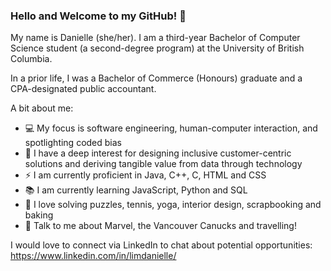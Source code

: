 ### Hello and Welcome to my GitHub! 👋

<!--
**itsdaniii/itsdaniii** is a ✨ _special_ ✨ repository because its `README.md` (this file) appears on your GitHub profile.

Here are some ideas to get you started:

- 🔭 I’m currently working on ...
- 🌱 I’m currently learning ...
- 👯 I’m looking to collaborate on ...
- 🤔 I’m looking for help with ...
- 💬 Ask me about ...
- 📫 How to reach me: ...
- 😄 Pronouns: ...
- ⚡ Fun fact: ...
- :jigsaw: I get excited about solving logic problems, crossover episodes
- :world_map: I hope my next travel destination will be: Spain

emoji reference sheet: https://github.com/ikatyang/emoji-cheat-sheet/blob/master/README.md
-->

My name is Danielle (she/her). I am a third-year Bachelor of Computer Science student (a second-degree program) at the University of British Columbia. 

In a prior life, I was a Bachelor of Commerce (Honours) graduate and a CPA-designated public accountant.

A bit about me:

- :computer: My focus is software engineering, human-computer interaction, and spotlighting coded bias
- :dart: I have a deep interest for designing inclusive customer-centric solutions and deriving tangible value from data through technology
- :zap: I am currently proficient in Java, C++, C, HTML and CSS
- :books: I am currently learning JavaScript, Python and SQL
- :jigsaw: I love solving puzzles, tennis, yoga, interior design, scrapbooking and baking
- :speech_balloon: Talk to me about Marvel, the Vancouver Canucks and travelling!

I would love to connect via LinkedIn to chat about potential opportunities: https://www.linkedin.com/in/limdanielle/
